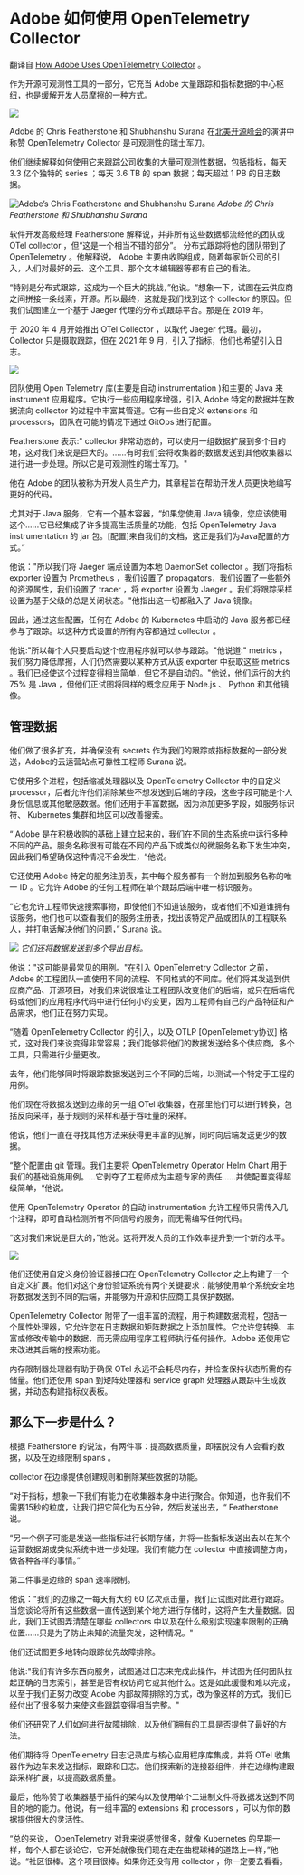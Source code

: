 # Adobe 如何使用 OpenTelemetry Collector

翻译自 [How Adobe Uses OpenTelemetry Collector](https://thenewstack.io/how-adobe-uses-opentelemetry-collector/) 。

作为开源可观测性工具的一部分，它充当 Adobe 大量跟踪和指标数据的中心枢纽，也是缓解开发人员摩擦的一种方式。

![](https://cdn.thenewstack.io/media/2023/06/dc81b917-opentelemetry-stacked-color-1-1024x599.jpg)

Adobe 的 Chris Featherstone 和 Shubhanshu Surana 在[北美开源峰会](https://events.linuxfoundation.org/open-source-summit-north-america/)的演讲中称赞 OpenTelemetry Collector 是可观测性的瑞士军刀。

他们继续解释如何使用它来跟踪公司收集的大量可观测性数据，包括指标，每天 3.3 亿个独特的 series ；每天 3.6 TB 的 span 数据；每天超过 1 PB 的日志数据。

![Adobe’s Chris Featherstone and Shubhanshu Surana](https://cdn.thenewstack.io/media/2023/06/a5f933a8-adobe5-300x290.jpg)
*Adobe 的 Chris Featherstone 和 Shubhanshu Surana*

软件开发高级经理 Featherstone 解释说，并非所有这些数据都流经他的团队或 OTel collector ，但“这是一个相当不错的部分”。
分布式跟踪将他的团队带到了 OpenTelemetry 。他解释说， Adobe 主要由收购组成，随着每家新公司的引入，人们对最好的云、这个工具、那个文本编辑器等都有自己的看法。

“特别是分布式跟踪，这成为一个巨大的挑战，”他说。“想象一下，试图在云供应商之间拼接一条线索，开源。所以最终，这就是我们找到这个 collector 的原因。但我们试图建立一个基于 Jaeger 代理的分布式跟踪平台。那是在 2019 年。

于 2020 年 4 月开始推出 OTel Collector ，以取代 Jaeger 代理。最初， Collector 只是摄取跟踪，但在 2021 年 9 月，引入了指标，他们也希望引入日志。

![](https://cdn.thenewstack.io/media/2023/06/3d665717-image1.png)

团队使用 Open Telemetry 库(主要是自动 instrumentation )和主要的 Java 来 instrument 应用程序。它执行一些应用程序增强，引入 Adobe 特定的数据并在数据流向 collector 的过程中丰富其管道。它有一些自定义 extensions 和 processors，团队在可能的情况下通过 GitOps 进行配置。

Featherstone 表示:" collector 非常动态的，可以使用一组数据扩展到多个目的地，这对我们来说是巨大的。......有时我们会将收集器的数据发送到其他收集器以进行进一步处理。所以它是可观测性的瑞士军刀。"

他在 Adobe 的团队被称为开发人员生产力，其章程旨在帮助开发人员更快地编写更好的代码。

尤其对于 Java 服务，它有一个基本容器，“如果您使用 Java 镜像，您应该使用这个......它已经集成了许多提高生活质量的功能，包括 OpenTelemetry Java instrumentation 的 jar 包。[配置]来自我们的文档，这正是我们为Java配置的方式。”

他说："所以我们将 Jaeger 端点设置为本地 DaemonSet collector 。我们将指标 exporter 设置为 Prometheus ，我们设置了 propagators，我们设置了一些额外的资源属性，我们设置了 tracer ，将 exporter 设置为 Jaeger 。我们将跟踪采样设置为基于父级的总是关闭状态。"他指出这一切都融入了 Java 镜像。

因此，通过这些配置，任何在 Adobe 的 Kubernetes 中启动的 Java 服务都已经参与了跟踪。以这种方式设置的所有内容都通过 collector 。

他说:"所以每个人只要启动这个应用程序就可以参与跟踪。"他说道:" metrics ，我们努力降低摩擦，人们仍然需要以某种方式从该 exporter 中获取这些 metrics 。我们已经使这个过程变得相当简单，但它不是自动的。"他说，他们运行的大约 75% 是 Java ，但他们正试图将同样的概念应用于 Node.js 、 Python 和其他镜像。

## 管理数据

他们做了很多扩充，并确保没有 secrets 作为我们的跟踪或指标数据的一部分发送，Adobe的云运营站点可靠性工程师 Surana 说。

它使用多个进程，包括缩减处理器以及 OpenTelemetry Collector 中的自定义 processor，后者允许他们消除某些不想发送到后端的字段，这些字段可能是个人身份信息或其他敏感数据。他们还用于丰富数据，因为添加更多字段，如服务标识符、 Kubernetes 集群和地区可以改善搜索。

“ Adobe 是在积极收购的基础上建立起来的，我们在不同的生态系统中运行多种不同的产品。服务名称很有可能在不同的产品下或类似的微服务名称下发生冲突，因此我们希望确保这种情况不会发生，“他说。

它还使用 Adobe 特定的服务注册表，其中每个服务都有一个附加到服务名称的唯一 ID 。它允许 Adobe 的任何工程师在单个跟踪后端中唯一标识服务。

“它也允许工程师快速搜索事物，即使他们不知道该服务，或者他们不知道谁拥有该服务，他们也可以查看我们的服务注册表，找出该特定产品或团队的工程联系人，并打电话解决他们的问题，” Surana 说。

![](https://cdn.thenewstack.io/media/2023/06/b95e5645-image2.png)
*它们还将数据发送到多个导出目标。*

他说："这可能是最常见的用例。"在引入 OpenTelemetry Collector 之前， Adobe 的工程团队一直使用不同的流程、不同格式的不同库。他们将其发送到供应商产品、开源项目，对我们来说很难让工程团队改变他们的后端，或只在后端代码或他们的应用程序代码中进行任何小的变更，因为工程师有自己的产品特征和产品需求，他们正在努力实现。

“随着 OpenTelemetry Collector 的引入，以及 OTLP [OpenTelemetry协议] 格式，这对我们来说变得非常容易；我们能够将他们的数据发送给多个供应商，多个工具，只需进行少量更改。

去年，他们能够同时将跟踪数据发送到三个不同的后端，以测试一个特定于工程的用例。

他们现在将数据发送到边缘的另一组 OTel 收集器，在那里他们可以进行转换，包括反向采样，基于规则的采样和基于吞吐量的采样。

他说，他们一直在寻找其他方法来获得更丰富的见解，同时向后端发送更少的数据。

“整个配置由 git 管理。我们主要将 OpenTelemetry Operator Helm Chart 用于我们的基础设施用例。...它剥夺了工程师成为主题专家的责任......并使配置变得超级简单，“他说。

使用 OpenTelemetry Operator 的自动 instrumentation 允许工程师只需传入几个注释，即可自动检测所有不同信号的服务，而无需编写任何代码。

“这对我们来说是巨大的，”他说。这将开发人员的工作效率提升到一个新的水平。

![](https://cdn.thenewstack.io/media/2023/06/cd0ab508-image3.png)

他们还使用自定义身份验证器接口在 OpenTelemetry Collector 之上构建了一个自定义扩展。他们对这个身份验证系统有两个关键要求：能够使用单个系统安全地将数据发送到不同的后端，并能够为开源和供应商工具保护数据。

OpenTelemetry Collector 附带了一组丰富的流程，用于构建数据流程，包括一个属性处理器，它允许您在日志数据和矩阵数据之上添加属性。它允许您转换、丰富或修改传输中的数据，而无需应用程序工程师执行任何操作。Adobe 还使用它来改进其后端的搜索功能。

内存限制器处理器有助于确保 OTel 永远不会耗尽内存，并检查保持状态所需的存储量。他们还使用 span 到矩阵处理器和 service graph 处理器从跟踪中生成数据，并动态构建指标仪表板。

## 那么下一步是什么？

根据 Featherstone 的说法，有两件事：提高数据质量，即摆脱没有人会看的数据，以及在边缘限制 spans 。

collector 在边缘提供创建规则和删除某些数据的功能。

“对于指标，想象一下我们有能力在收集器本身中进行聚合。你知道，也许我们不需要15秒的粒度，让我们把它简化为五分钟，然后发送出去，“ Featherstone 说。

“另一个例子可能是发送一些指标进行长期存储，并将一些指标发送出去以在某个运营数据湖或类似系统中进一步处理。我们有能力在 collector 中直接调整方向，做各种各样的事情。”

第二件事是边缘的 span 速率限制。

他说："我们的边缘之一每天有大约 60 亿次点击量，我们正试图对此进行跟踪。当您谈论将所有这些数据一直传送到某个地方进行存储时，这将产生大量数据。因此，我们正试图弄清楚在哪些 collectors 中以及在什么级别实现速率限制的正确位置......只是为了防止未知的流量突发，这种情况。"

他们还试图更多地转向跟踪优先故障排除。

他说:"我们有许多东西向服务，试图通过日志来完成此操作，并试图为任何团队拉起正确的日志索引，甚至是否有权访问它或其他什么。这是如此缓慢和难以完成，以至于我们正努力改变 Adobe 内部故障排除的方式，改为像这样的方式，我们已经付出了很多努力来使这些跟踪变得相当完整。"

他们还研究了人们如何进行故障排除，以及他们拥有的工具是否提供了最好的方法。

他们期待将 OpenTelemetry 日志记录库与核心应用程序库集成，并将 OTel 收集器作为边车来发送指标，跟踪和日志。他们探索新的连接器组件，并在边缘构建跟踪采样扩展，以提高数据质量。

最后，他称赞了收集器基于插件的架构以及使用单个二进制文件将数据发送到不同目的地的能力。他说，有一组丰富的 extensions 和 processors ，可以为你的数据提供很大的灵活性。

“总的来说， OpenTelemetry 对我来说感觉很多，就像 Kubernetes 的早期一样，每个人都在谈论它，它开始就像我们现在走在曲棍球棒的道路上一样，”他说。“社区很棒。这个项目很棒。如果你还没有用 collector ，你一定要去看看。